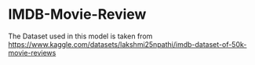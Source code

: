 # IMDB-Movie-Review

The Dataset used in this model is taken from https://www.kaggle.com/datasets/lakshmi25npathi/imdb-dataset-of-50k-movie-reviews
